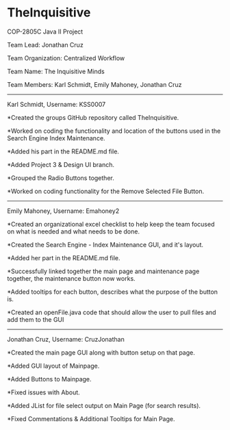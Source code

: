 # TheInquisitive
COP-2805C Java II Project

Team Lead: Jonathan Cruz

Team Organization: Centralized Workflow

Team Name: The Inquisitive Minds

Team Members: Karl Schmidt, Emily Mahoney, Jonathan Cruz

----------------------------------------------------------------------------------------------------------------------------------------

Karl Schmidt, Username: KSS0007 

*Created the groups GitHub repository called TheInquisitive. 

*Worked on coding the functionality and location of the buttons used in the Search Engine Index Maintenance.

*Added his part in the README.md file.

*Added Project 3 & Design UI branch.

*Grouped the Radio Buttons together.

*Worked on coding functionality for the Remove Selected File Button.

-------------------------------------------------------------------------------------------------------------------------------------------

Emily Mahoney, Username: Emahoney2

*Created an organizational excel checklist to help keep the team focused on what is needed and what needs to be done.

*Created the Search Engine - Index Maintenance GUI, and it's layout.

*Added her part in the README.md file.

*Successfully linked together the main page and maintenance page together, the maintenance button now works.

*Added tooltips for each button, describes what the purpose of the button is.

*Created an openFile.java code that should allow the user to pull files and add them to the GUI

-------------------------------------------------------------------------------------------------------------------------------------------

Jonathan Cruz, Username: CruzJonathan 

*Created the main page GUI along with button setup on that page.

*Added GUI layout of Mainpage.

*Added Buttons to Mainpage.

*Fixed issues with About.

*Added JList for file select output on Main Page (for search results).

*Fixed Commentations & Additional Tooltips for Main Page.


